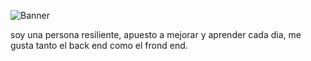 ![Banner](https://user-images.githubusercontent.com/96552684/192616285-b3fbd9a2-48c2-4b78-ba40-c674af2cdb13.jpg)

soy una persona resiliente, apuesto a mejorar y aprender cada dia, me gusta tanto el back end como el frond end.
